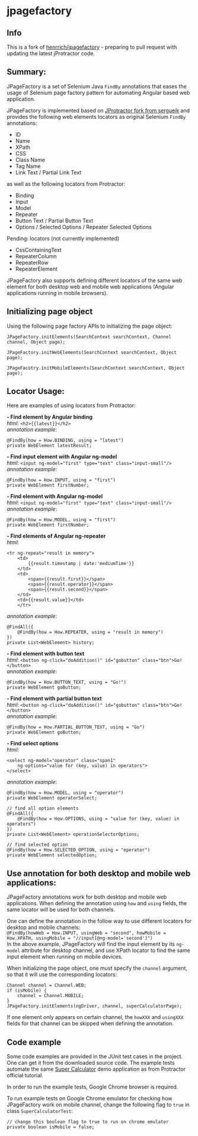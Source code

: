 # jpagefactory

## Info

This is a fork of [henrrich/jpagefactory](https://github.com/henrrich/jpagefactory) - preparing to pull request with updating the latest jProtractor code.
## Summary:

JPageFactory is a set of Selenium Java `FindBy` annotations that eases the usage of Selenium page factory pattern for automating Angular based web application. 

JPageFactory is implemented based on [JProtractor fork from sergueik](https://github.com/sergueik/jProtractor) and provides the following web elements locators as original Selenium `FindBy` annotations:
* ID
* Name
* XPath
* CSS
* Class Name
* Tag Name
* Link Text / Partial Link Text
   
as well as the following locators from Protractor:
* Binding
* Input
* Model
* Repeater
* Button Text / Partial Button Text
* Options / Selected Options / Repeater Selected Options

Pending: locators (not currently implemented)
* CssContainingText 
* RepeaterColumn
* RepeaterRow
* RepeaterElement

JPageFactory also supports defining different locators of the same web element for both desktop web and mobile web applications (Angular applications running in mobile browsers).

## Initializing page object
Using the following page factory APIs to initializing the page object:
```
JPageFactory.initElements(SearchContext searchContext, Channel channel, Object page);

JPageFactory.initWebElements(SearchContext searchContext, Object page);

JPageFacotry.initMobileElements(SearchContext searchContext, Object page);
```
 
## Locator Usage:
Here are examples of using locators from Protractor:

**- Find element by Angular binding**  
_html_: `<h2>{{latest}}</h2>`  
_annotation example_: 
```
@FindBy(how = How.BINDING, using = "latest")
private WebElement latestResult;
```

**- Find input element with Angular ng-model**  
_html_: `<input ng-model="first" type="text" class="input-small"/>`  
_annotation example_: 
```
@FindBy(how = How.INPUT, using = "first")
private WebElement firstNumber;
```  

**- Find element with Angular ng-model**  
_html_: `<input ng-model="first" type="text" class="input-small"/>`  
_annotation example_: 
```
@FindBy(how = How.MODEL, using = "first")
private WebElement firstNumber;
```

**- Find elements of Angular ng-repeater**  
_html_: 
```
<tr ng-repeat="result in memory">
    <td>
        {{result.timestamp | date:'mediumTime'}}
    </td>
    <td>
        <span>{{result.first}}</span>
        <span>{{result.operator}}</span>
        <span>{{result.second}}</span>
    </td>
    <td>{{result.value}}</td>
    </tr>
```
_annotation example_:
```
@FindAll({
    @FindBy(how = How.REPEATER, using = "result in memory")
})
private List<WebElement> history;
```

**- Find element with button text**  
_html_: `<button ng-click="doAddition()" id="gobutton" class="btn">Go!</button>`  
_annotation example_: 
```
@FindBy(how = How.BUTTON_TEXT, using = "Go!")
private WebElement goButton;
```

**- Find element with partial button text**  
_html_: `<button ng-click="doAddition()" id="gobutton" class="btn">Go!</button>`  
_annotation example_: 
```
@FindBy(how = How.PARTIAL_BUTTON_TEXT, using = "Go")
private WebElement goButton;
```

**- Find select options**  
_html_: 
```
<select ng-model="operator" class="span1"
    ng-options="value for (key, value) in operators">
</select>
```
_annotation example_:
```
@FindBy(how = How.MODEL, using = "operator")
private WebElement operatorSelect;

// find all option elements
@FindAll({
    @FindBy(how = How.OPTIONS, using = "value for (key, value) in operators")
})
private List<WebElement> operationSelectorOptions;

// find selected option
@FindBy(how = How.SELECTED_OPTION, using = "operator")
private WebElement selectedOption;

```

## Use annotation for both desktop and mobile web applications:

JPageFactory annotations work for both desktop and mobile web applications.
When defining the annotation using `how` and `using` fields, the same locator will be used for both channels.  

One can define the annotation in the follow way to use different locators for desktop and mobile channels:  
`@FindBy(howWeb = How.INPUT, usingWeb = "second", howMobile = How.XPATH, usingMobile = "//input[@ng-model='second']")`  
In the above example, JPageFactory will find the input element by its `ng-model` attribute for desktop channel, and use XPath locator to find the same input element when running on mobile devices.

When initializing the page object, one must specify the `channel` argument, so that it will use the corresponding locators:
```
Channel channel = Channel.WEB;
if (isMobile) {
    channel = Channel.MOBILE;
}
JPageFactory.initElements(ngDriver, channel, superCalculatorPage);
```

If one element only appears on certain channel, the `howXXX` and `usingXXX` fields for that channel can be skipped when defining the annotation.

## Code example

Some code examples are provided in the JUnit test cases in the project. One can get it from the downloaded source code.
The example tests automate the same [Super Calculator](http://juliemr.github.io/protractor-demo/) demo application as from Protractor official tutorial.

In order to run the example tests, Google Chrome browser is required.

To run example tests on Google Chrome emulator for checking how JPageFactory work on mobile channel, change the following flag to `true` in class `SuperCalculatorTest`:
```
// change this boolean flag to true to run on chrome emulator
private boolean isMobile = false;
```
